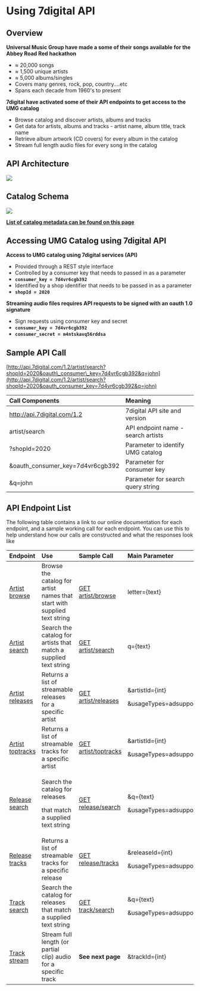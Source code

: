 # Using 7digital API

## Overview

**Universal Music Group have made a some of their songs available for the Abbey Road Red hackathon**

* ≈ 20,000 songs
* ≈ 1,500 unique artists
* ≈ 5,000 albums/singles
* Covers many genres, rock, pop, country....etc
* Spans each decade from 1960's to present

**7digital have activated some of their API endpoints to get access to the UMG catalog**

* Browse catalog and discover artists, albums and tracks
* Get data for artists, albums and tracks - artist name, album title, track name
* Retrieve album artwork \(CD covers\) for every album in the catalog
* Stream full length audio files for every song in the catalog

## API Architecture <a id="api-architecture"></a>

![](https://blobscdn.gitbook.com/v0/b/gitbook-28427.appspot.com/o/assets%2F-LMw7rB6tN87JH_K_qhA%2F-LMwD1UzpvNzajWkgi6a%2F-LMwIvwUUzcirU0BfUue%2FScreen%20Shot%202018-09-21%20at%2014.26.15.png?alt=media&token=81fbb381-48d4-42e1-b095-abfd1ba61346)

## Catalog Schema <a id="catalog-schema"></a>

![](https://blobscdn.gitbook.com/v0/b/gitbook-28427.appspot.com/o/assets%2F-LMw7rB6tN87JH_K_qhA%2F-LMwJ5tFgIIrT6EIKcxI%2F-LMwJqfMuRaZCPrkgRcX%2FScreen%20Shot%202018-09-21%20at%2014.30.11.png?alt=media&token=149c79a7-6abb-4b0f-a092-ae80d82e0d0e)

**​**[**List of catalog metadata can be found on this page**](https://cloudinary.gitbook.io/abbey-road-hackathon-2018/7digital/catalog-metadata-available)**​**

## Accessing UMG Catalog using 7digital API <a id="accessing-umg-catalog-using-7digital-api"></a>

**Access to UMG catalog using 7digital services \(API\)**

* Provided through a REST style interface
* Controlled by a consumer key that needs to passed in as a parameter
* **`consumer_key = 7d4vr6cgb392`**
* Identified by a shop identifier that needs to be passed in as a parameter
* **`shopId = 2020`**

**Streaming audio files requires API requests to be signed with an oauth 1.0 signature**

* Sign requests using consumer key and secret
* **`consumer_key = 7d4vr6cgb392`**
* **`consumer_secret = m4ntskavq56rddsa`**

## Sample API Call <a id="sample-api-call"></a>

​[http://api.7digital.com/1.2/artist/search?shopId=2020&oauth\_consumer\_key=7d4vr6cgb392&q=john](http://api.7digital.com/1.2/artist/search?shopId=2020&oauth_consumer_key=7d4vr6cgb392&q=john)​

| Call Components | Meaning |
| :--- | :--- |
| http://api.7digital.com/1.2 | 7digital API site and version |
| artist/search | API endpoint name - search artists |
| ?shopId=2020 | Parameter to identify UMG catalog |
| &oauth\_consumer\_key=7d4vr6cgb392 | Parameter for consumer key |
| &q=john | Parameter for search query string |

## API Endpoint List  <a id="api-endpoint-list"></a>

The following table contains a link to our online documentation for each endpoint, and a sample working call for each endpoint. You can use this to help understand how our calls are constructed and what the responses look like

<table>
  <thead>
    <tr>
      <th style="text-align:left">Endpoint</th>
      <th style="text-align:left">Use</th>
      <th style="text-align:left">Sample Call</th>
      <th style="text-align:left">Main Parameter</th>
    </tr>
  </thead>
  <tbody>
    <tr>
      <td style="text-align:left">​<a href="http://docs.7digital.com/#_artist_browse_get">Artist browse</a>​</td>
      <td
      style="text-align:left">Browse the catalog for artist names that start with supplied text string</td>
        <td
        style="text-align:left">​<a href="http://api.7digital.com/1.2/artist/browse?shopId=2020&amp;oauth_consumer_key=7d4vr6cgb392&amp;letter=ki">GET artist/browse</a>​</td>
          <td
          style="text-align:left">letter={text}</td>
    </tr>
    <tr>
      <td style="text-align:left">​<a href="http://docs.7digital.com/#_artist_search_get">Artist search</a>​</td>
      <td
      style="text-align:left">Search the catalog for artists that match a supplied text string</td>
        <td
        style="text-align:left">​<a href="http://api.7digital.com/1.2/artist/search?shopId=2020&amp;oauth_consumer_key=7d4vr6cgb392&amp;q=john">GET artist/search</a>​</td>
          <td
          style="text-align:left">q={text}</td>
    </tr>
    <tr>
      <td style="text-align:left">​<a href="http://docs.7digital.com/#_artist_releases_get">Artist releases</a>​</td>
      <td
      style="text-align:left">Returns a list of streamable releases for a specific artist</td>
        <td style="text-align:left">​<a href="http://api.7digital.com/1.2/artist/releases?shopId=2020&amp;oauth_consumer_key=7d4vr6cgb392&amp;artistId=1448&amp;usageTypes=adsupportedstreaming">GET artist/releases</a>​</td>
        <td
        style="text-align:left">
          <p>&artistId={int}</p>
          <p>&usageTypes=adsupportedstreaming</p>
          </td>
    </tr>
    <tr>
      <td style="text-align:left">​<a href="http://docs.7digital.com/#_artist_toptracks_get">Artist toptracks</a>​</td>
      <td
      style="text-align:left">Returns a list of streamable tracks for a specific artist</td>
        <td style="text-align:left">​<a href="http://api.7digital.com/1.2/artist/toptracks?shopId=2020&amp;oauth_consumer_key=7d4vr6cgb392&amp;artistId=1448&amp;usageTypes=adsupportedstreaming">GET artist/toptracks</a>​</td>
        <td
        style="text-align:left">
          <p>&artistId={int}</p>
          <p>&usageTypes=adsupportedstreaming</p>
          </td>
    </tr>
    <tr>
      <td style="text-align:left">​<a href="http://docs.7digital.com/#_release_search_get">Release search</a>​</td>
      <td
      style="text-align:left">
        <p>Search the catalog for releases</p>
        <p>that match a supplied text string</p>
        </td>
        <td style="text-align:left">​<a href="http://api.7digital.com/1.2/release/search?shopId=2020&amp;oauth_consumer_key=7d4vr6cgb392&amp;q=john&amp;usageTypes=adsupportedstreaming">GET release/search</a>​</td>
        <td
        style="text-align:left">
          <p>&q={text}</p>
          <p>&usageTypes=adsupportedstreaming</p>
          </td>
    </tr>
    <tr>
      <td style="text-align:left">​<a href="http://docs.7digital.com/#_release_tracks_get">Release tracks</a>​</td>
      <td
      style="text-align:left">Returns a list of streamable tracks for a specific release</td>
        <td style="text-align:left">​<a href="http://api.7digital.com/1.2/release/tracks?shopId=2020&amp;oauth_consumer_key=7d4vr6cgb392&amp;releaseId=5726299&amp;usageTypes=adsupportedstreaming">GET release/tracks</a>​</td>
        <td
        style="text-align:left">
          <p>&releaseId={int}</p>
          <p>&usageTypes=adsupportedstreaming</p>
          </td>
    </tr>
    <tr>
      <td style="text-align:left">​<a href="http://docs.7digital.com/#_track_search_get">Track search</a>​</td>
      <td
      style="text-align:left">Search the catalog for releases that match a supplied text string</td>
        <td
        style="text-align:left">​<a href="http://api.7digital.com/1.2/track/search?shopId=2020&amp;oauth_consumer_key=7d4vr6cgb392&amp;q=john&amp;usageTypes=adsupportedstreaming">GET track/search</a>​</td>
          <td
          style="text-align:left">
            <p>&q={text}</p>
            <p>&usageTypes=adsupportedstreaming</p>
            </td>
    </tr>
    <tr>
      <td style="text-align:left">​<a href="http://docs.7digital.com/#_stream_catalogue_get">Track stream</a>​</td>
      <td
      style="text-align:left">Stream full length (or partial clip) audio for a specific track</td>
        <td
        style="text-align:left"><b>See next page</b>
          </td>
          <td style="text-align:left">&trackId={int}</td>
    </tr>
  </tbody>
</table>